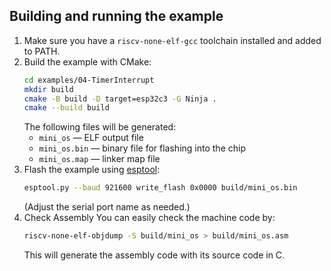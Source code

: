 ## Building and running the example

1. Make sure you have a `riscv-none-elf-gcc` toolchain installed and added to PATH.
2. Build the example with CMake:
   ```bash
   cd examples/04-TimerInterrupt
   mkdir build
   cmake -B build -D target=esp32c3 -G Ninja .
   cmake --build build
   ```
   The following files will be generated:
   - `mini_os` — ELF output file
   - `mini_os.bin` — binary file for flashing into the chip
   - `mini_os.map` — linker map file
3. Flash the example using [esptool](https://pypi.org/project/esptool/):
   ```bash
   esptool.py --baud 921600 write_flash 0x0000 build/mini_os.bin
   ```
   (Adjust the serial port name as needed.)
4. Check Assembly
   You can easily check the machine code by:
   ```bash
   riscv-none-elf-objdump -S build/mini_os > build/mini_os.asm
   ```
   This will generate the assembly code with its source code in C.
